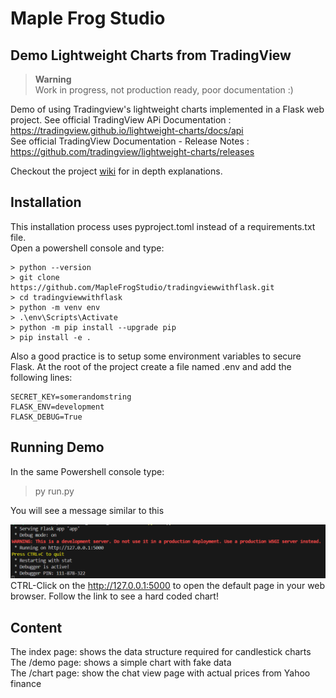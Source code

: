 # Maple Frog Studio  
## Demo Lightweight Charts from TradingView
>**Warning**  
>Work in progress, not production ready, poor documentation :)  

Demo of using Tradingview's lightweight charts implemented in a Flask web project. 
See official TradingView APi Documentation : https://tradingview.github.io/lightweight-charts/docs/api  
See official TradingView Documentation - Release Notes : https://github.com/tradingview/lightweight-charts/releases  
 

Checkout the project [wiki](https://github.com/MapleFrogStudio/tradingviewwithflask/wiki) for in depth explanations.  

## Installation  
This installation process uses pyproject.toml instead of a requirements.txt file.  
Open a powershell console and type:
```  
> python --version  
> git clone https://github.com/MapleFrogStudio/tradingviewwithflask.git
> cd tradingviewwithflask
> python -m venv env
> .\env\Scripts\Activate  
> python -m pip install --upgrade pip
> pip install -e .
```
Also a good practice is to setup some environment variables to secure Flask. At the root of the project create a file named .env and add the following lines:  
```  
SECRET_KEY=somerandomstring
FLASK_ENV=development
FLASK_DEBUG=True
```


## Running Demo  
In the same Powershell console type:
> py run.py  

You will see a message similar to this  

![alt text](img/flaskip.png)  
CTRL-Click on the http://127.0.0.1:5000 to open the default page in your web browser. Follow the link to see a hard coded chart!


## Content
The index page: shows the data structure required for candlestick charts  
The /demo page: shows a simple chart with fake data  
The /chart page: show the chat view page with actual prices from Yahoo finance  